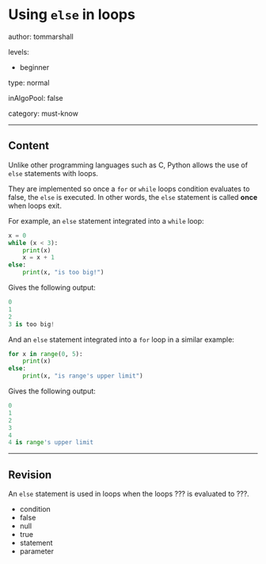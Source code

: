 # Using `else` in loops
author: tommarshall

levels:

  - beginner

type: normal

inAlgoPool: false

category: must-know

---
## Content

Unlike other programming languages such as C, Python allows the use of `else` statements with loops.

They are implemented so once a `for` or `while` loops condition evaluates to false, the `else` is executed. In other words, the `else` statement is called **once** when loops exit.

For example, an `else` statement integrated into a `while` loop:
```python
x = 0
while (x < 3):
    print(x)
    x = x + 1
else:
    print(x, "is too big!")
```
Gives the following output:

```python
0
1
2
3 is too big!
```

And an `else` statement integrated into a `for` loop in a similar example:

```python
for x in range(0, 5):
    print(x)
else:
    print(x, "is range's upper limit")
```
Gives the following output:
```python
0
1
2
3
4
4 is range's upper limit
```
---
## Revision

An `else` statement is used in loops when the loops ??? is evaluated to ???.

* condition
* false
* null
* true
* statement
* parameter
